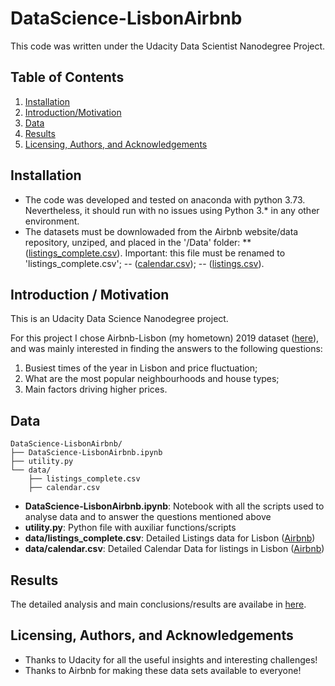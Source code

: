 # DataScience-LisbonAirbnb

This code was written under the Udacity Data Scientist Nanodegree Project.

## Table of Contents

1. [Installation](#Installation)
2. [Introduction/Motivation](#Introduction)
3. [Data](#Data)
4. [Results](#Results)
5. [Licensing, Authors, and Acknowledgements](#Licensing)

## Installation <a name="Installation"></a>
* The code was developed and tested on anaconda with python 3.73. Nevertheless, it should run with no issues using Python 3.* in any other environment.
* The datasets must be downlowaded from the Airbnb website/data repository, unziped, and placed in the '/Data' folder:
** ([listings_complete.csv](http://data.insideairbnb.com/portugal/lisbon/lisbon/2019-06-26/data/listings.csv.gz)). Important: this file must be renamed to 'listings_complete.csv';
-- ([calendar.csv](http://data.insideairbnb.com/portugal/lisbon/lisbon/2019-06-26/data/calendar.csv.gz));
-- ([listings.csv](http://data.insideairbnb.com/portugal/lisbon/lisbon/2019-06-26/visualisations/listings.csv)).

## Introduction / Motivation <a name="Introduction"></a>
This is an Udacity Data Science Nanodegree project.

For this project I chose Airbnb-Lisbon (my hometown) 2019 dataset ([here](http://insideairbnb.com/get-the-data.html)), and was mainly interested in finding the answers to the following questions:
1. Busiest times of the year in Lisbon and price fluctuation;
2. What are the most popular neighbourhoods and house types;
3. Main factors driving higher prices.

## Data <a name="Data"></a>
```text
DataScience-LisbonAirbnb/
├── DataScience-LisbonAirbnb.ipynb
├── utility.py
└── data/
    ├── listings_complete.csv
    ├──	calendar.csv
```
* __DataScience-LisbonAirbnb.ipynb__: Notebook with all the scripts used to analyse data and to answer the questions mentioned above
* __utility.py__: Python file with auxiliar functions/scripts
* __data/listings_complete.csv__: Detailed Listings data for Lisbon ([Airbnb](https://airbnb.com/))
* __data/calendar.csv__: Detailed Calendar Data for listings in Lisbon ([Airbnb](https://airbnb.com/))

## Results <a name="Results"></a>
The detailed analysis and main conclusions/results are availabe in [here](https://www.google.pt]).

## Licensing, Authors, and Acknowledgements <a name="Licensing"></a>
* Thanks to Udacity for all the useful insights and interesting challenges!
* Thanks to Airbnb for making these data sets available to everyone!
